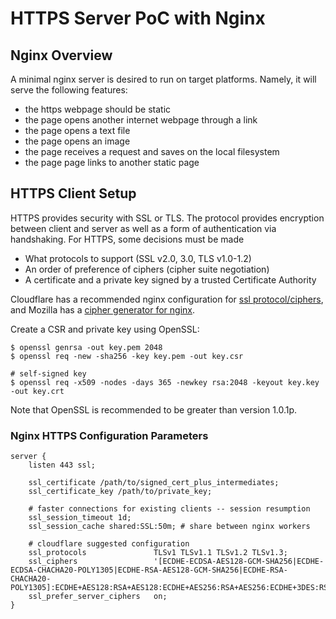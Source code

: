 # HTTPS Server PoC with Nginx

## Nginx Overview

A minimal nginx server is desired to run on target platforms. Namely, it will serve the following features:

- the https webpage should be static
- the page opens another internet webpage through a link
- the page opens a text file
- the page opens an image
- the page receives a request and saves on the local filesystem
- the page page links to another static page

## HTTPS Client Setup

HTTPS provides security with SSL or TLS. The protocol provides encryption between client and server as well as a form of authentication via handshaking.  For HTTPS, some decisions must be made

* What protocols to support (SSL v2.0, 3.0, TLS v1.0-1.2)
* An order of preference of ciphers (cipher suite negotiation)
* A certificate and a private key signed by a trusted Certificate Authority

Cloudflare has a recommended nginx configuration for [ssl protocol/ciphers](https://github.com/cloudflare/sslconfig/blob/master/conf), and Mozilla has a [cipher generator for nginx](https://ssl-config.mozilla.org/).

Create a CSR and private key using OpenSSL:

```
$ openssl genrsa -out key.pem 2048
$ openssl req -new -sha256 -key key.pem -out key.csr

# self-signed key
$ openssl req -x509 -nodes -days 365 -newkey rsa:2048 -keyout key.key -out key.crt
```

Note that OpenSSL is recommended to be greater than version 1.0.1p.

### Nginx HTTPS Configuration Parameters

```nginx
server {
    listen 443 ssl;
    
	ssl_certificate /path/to/signed_cert_plus_intermediates;
    ssl_certificate_key /path/to/private_key;
    
    # faster connections for existing clients -- session resumption
    ssl_session_timeout 1d;
    ssl_session_cache shared:SSL:50m; # share between nginx workers
    
    # cloudflare suggested configuration
    ssl_protocols               TLSv1 TLSv1.1 TLSv1.2 TLSv1.3;
	ssl_ciphers                 '[ECDHE-ECDSA-AES128-GCM-SHA256|ECDHE-ECDSA-CHACHA20-POLY1305|ECDHE-RSA-AES128-GCM-SHA256|ECDHE-RSA-CHACHA20-POLY1305]:ECDHE+AES128:RSA+AES128:ECDHE+AES256:RSA+AES256:ECDHE+3DES:RSA+3DES';
	ssl_prefer_server_ciphers   on;
}
```

